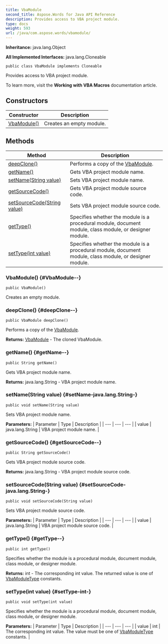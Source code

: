 ```yaml
---
title: VbaModule
second_title: Aspose.Words for Java API Reference
description: Provides access to VBA project module.
type: docs
weight: 593
url: /java/com.aspose.words/vbamodule/
---
```


**Inheritance:**
java.lang.Object

**All Implemented Interfaces:**
java.lang.Cloneable
```
public class VbaModule implements Cloneable
```

Provides access to VBA project module.

To learn more, visit the **Working with VBA Macros** documentation article.
## Constructors

| Constructor | Description |
| --- | --- |
| [VbaModule()](#VbaModule--) | Creates an empty module. |
## Methods

| Method | Description |
| --- | --- |
| [deepClone()](#deepClone--) | Performs a copy of the [VbaModule](../../com.aspose.words/vbamodule). |
| [getName()](#getName--) | Gets VBA project module name. |
| [setName(String value)](#setName-java.lang.String-) | Sets VBA project module name. |
| [getSourceCode()](#getSourceCode--) | Gets VBA project module source code. |
| [setSourceCode(String value)](#setSourceCode-java.lang.String-) | Sets VBA project module source code. |
| [getType()](#getType--) | Specifies whether the module is a procedural module, document module, class module, or designer module. |
| [setType(int value)](#setType-int-) | Specifies whether the module is a procedural module, document module, class module, or designer module. |
### VbaModule() {#VbaModule--}
```
public VbaModule()
```


Creates an empty module.

### deepClone() {#deepClone--}
```
public VbaModule deepClone()
```


Performs a copy of the [VbaModule](../../com.aspose.words/vbamodule).

**Returns:**
[VbaModule](../../com.aspose.words/vbamodule) - The cloned VbaModule.
### getName() {#getName--}
```
public String getName()
```


Gets VBA project module name.

**Returns:**
java.lang.String - VBA project module name.
### setName(String value) {#setName-java.lang.String-}
```
public void setName(String value)
```


Sets VBA project module name.

**Parameters:**
| Parameter | Type | Description |
| --- | --- | --- |
| value | java.lang.String | VBA project module name. |

### getSourceCode() {#getSourceCode--}
```
public String getSourceCode()
```


Gets VBA project module source code.

**Returns:**
java.lang.String - VBA project module source code.
### setSourceCode(String value) {#setSourceCode-java.lang.String-}
```
public void setSourceCode(String value)
```


Sets VBA project module source code.

**Parameters:**
| Parameter | Type | Description |
| --- | --- | --- |
| value | java.lang.String | VBA project module source code. |

### getType() {#getType--}
```
public int getType()
```


Specifies whether the module is a procedural module, document module, class module, or designer module.

**Returns:**
int - The corresponding  int  value. The returned value is one of [VbaModuleType](../../com.aspose.words/vbamoduletype) constants.
### setType(int value) {#setType-int-}
```
public void setType(int value)
```


Specifies whether the module is a procedural module, document module, class module, or designer module.

**Parameters:**
| Parameter | Type | Description |
| --- | --- | --- |
| value | int | The corresponding  int  value. The value must be one of [VbaModuleType](../../com.aspose.words/vbamoduletype) constants. |

